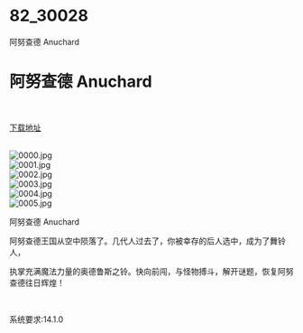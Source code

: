 # 82_30028
阿努查德 Anuchard
# 阿努查德 Anuchard
 <br/></br>
[下载地址](https://www.switch520.cc/article/30028 "下载地址")
<br/></br>

<p><img title="0000.jpg" src="https://www.switch520.cc/muke_img/2022_04_21_15f1b344bfb29.jpg" alt="0000.jpg"><br>
<img title="0001.jpg" src="https://www.switch520.cc/muke_img/2022_04_21_eff684caf6598.jpg" alt="0001.jpg"><br>
<img title="0002.jpg" src="https://www.switch520.cc/muke_img/2022_04_21_49104f2930951.jpg" alt="0002.jpg"><br>
<img title="0003.jpg" src="https://www.switch520.cc/muke_img/2022_04_21_af1542af345ac.jpg" alt="0003.jpg"><br>
<img title="0004.jpg" src="https://www.switch520.cc/muke_img/2022_04_21_9600558be1708.jpg" alt="0004.jpg"><br>
<img title="0005.jpg" src="https://www.switch520.cc/muke_img/2022_04_21_c4d4fd65ae7be.jpg" alt="0005.jpg"></p>
<p>阿努查德 Anuchard</p>
<p>阿努查德王国从空中陨落了。几代人过去了，你被幸存的后人选中，成为了舞铃人，</p>
<p>执掌充满魔法力量的奥德鲁斯之铃。快向前闯，与怪物搏斗，解开谜题，恢复阿努查德往日辉煌！</p>
<p>&nbsp;</p>
<p>系统要求:14.1.0</p>



